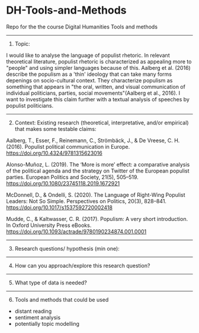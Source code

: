 # DH-Tools-and-Methods
Repo for the the course Digital Humanities Tools and methods

--- 
1. Topic:

I would like to analyse the language of populist rhetoric. In relevant theoretical literature, populist rhetoric is characterized as appealing more to "people" and using simpler languages because of this. Aalberg et al. (2016) describe the populism as a 'thin' ideology that can take many forms depenings on socio-cultural context. They characterize populism as something that appears in "the oral, written, and visual communication of individual politicians, parties, social movements"(Aalberg et al., 2016). I want to investigate this claim further with a textual analysis of speeches by populist politicians.

---
2. Context:
Existing research (theoretical, interpretative, and/or empirical) that makes some testable claims:

Aalberg, T., Esser, F., Reinemann, C., Strömbäck, J., & De Vreese, C. H. (2016). Populist political communication in Europe. https://doi.org/10.4324/9781315623016

Alonso-Muñoz, L. (2019). The ‘More is more’ effect: a comparative analysis of the political agenda and the strategy on Twitter of the European populist parties. European Politics and Society, 21(5), 505–519. https://doi.org/10.1080/23745118.2019.1672921 

McDonnell, D., & Ondelli, S. (2020). The Language of Right-Wing Populist Leaders: Not So Simple. Perspectives on Politics, 20(3), 828–841. https://doi.org/10.1017/s1537592720002418 

Mudde, C., & Kaltwasser, C. R. (2017). Populism: A very short introduction. In Oxford University Press eBooks. https://doi.org/10.1093/actrade/9780190234874.001.0001

---
3. Research questions/ hypothesis (min one):
---
4. How can you approach/explore this research question?
---
5. What type of data is needed?
---
6. Tools and methods that could be used

- distant reading
- sentiment analysis
- potentially topic modelling
